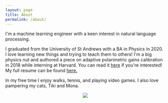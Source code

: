 ```yaml
---
layout: page
title: About
permalink: /about/
---
```


I'm a machine learning engineer with a keen interest in natural language processing. 

I graduated from the University of St Andrews with a BA in Physics in 2020. I love learning new things and trying to teach them to others! I'm a big physics nut and authored a piece on adaptive polarimetric gains calibration in 2018 while interning at Harvard. You can read it [here](https://eventhorizontelescope.org/files/eht/files/EHT_memo_Steel_2019-CE-03.pdf) if you're interested! My full resume can be found [here.](assets/resume.pdf)

In my free time I enjoy walks, tennis, and playing video games. I also love pampering my cats, Tiki and Mona. 


<p align="center">
  <img width="auto" height="auto" src="/assets/tiki&mona.jpg">
</p>